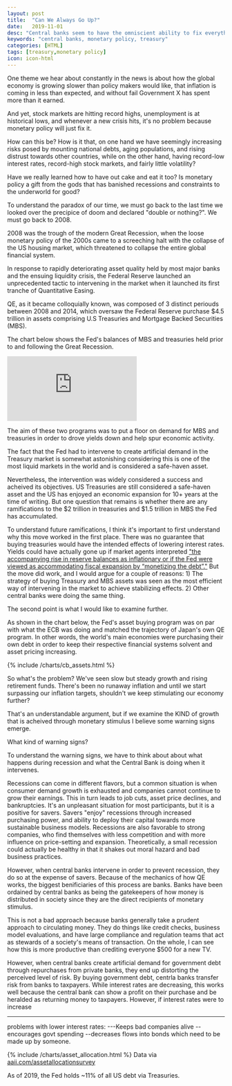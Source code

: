 ```yaml
---
layout: post
title:  "Can We Always Go Up?"
date:   2019-11-01
desc: "Central banks seem to have the omniscient ability to fix everything with seemingly no downside. Is this really true?"
keywords: "central banks, monetary policy, treasury"
categories: [HTML]
tags: [treasury,monetary policy]
icon: icon-html
---
```


One theme we hear about constantly in the news is about how the global economy is growing slower than policy makers would like, that inflation is coming in less than expected, and without fail Government X has spent more than it earned.

And yet, stock markets are hitting record highs, unemployment is at historical lows, and whenever a new crisis hits, it's no problem because monetary policy will just fix it.

How can this be? How is it that, on one hand we have seemingly increasing risks posed by mounting national debts, aging populations, and rising distrust towards other countries, while on the other hand, having record-low interest rates, record-high stock markets, and fairly little volatility?

Have we really learned how to have out cake and eat it too? Is monetary policy a gift from the gods that has banished recessions and constraints to the underworld for good?

To understand the paradox of our time, we must go back to the last time we looked over the precipice of doom and declared "double or nothing?". We must go back to 2008.

2008 was the trough of the modern Great Recession, when the loose monetary policy of the 2000s came to a screeching halt with the collapse of the US housing market, which threatened to collapse the entire global financial system.

In response to rapidly deteriorating asset quality held by most major banks and the ensuing liquidity crisis, the Federal Reserve launched an unprecedented tactic to intervening in the market when it launched its first tranche of Quantitative Easing.

QE, as it became colloquially known, was composed of 3 distinct periouds between 2008 and 2014, which oversaw the Federal Reserve purchase $4.5 trillion in assets comprising U.S Treasuries and Mortgage Backed Securities (MBS).

The chart below shows the Fed's balances of MBS and treasuries held prior to and following the Great Recession.

<div class="embed-container"><iframe src="https://fred.stlouisfed.org/graph/graph-landing.php?g=pp3z&width=600&height=400" scrolling="no" frameborder="0" style="overflow:hidden;" allowTransparency="true"></iframe></div><script src="https://fred.stlouisfed.org/graph/js/embed.js" type="text/javascript"></script>

The aim of these two programs was to put a floor on demand for MBS and treasuries in order to drove yields down and help spur economic activity.

The fact that the Fed had to intervene to create artificial demand in the Treasury market is somewhat astonishing considering this is one of the most liquid markets in the world and is considered a safe-haven asset.

Nevertheless, the intervention was widely considered a success and acheived its objectives. US Treasuries are still considered a safe-haven asset and the US has enjoyed an economic expansion for 10+ years at the time of writing. But one question that remains is whether there are any ramifications to the $2 trillion in treasuries and $1.5 trillion in MBS the Fed has accumulated.

To understand future ramifications, I think it's important to first understand why this move worked in the first place. There was no guarantee that buying treasuries would have the intended effects of lowering interest rates. Yields could have actually gone up if market agents interpreted ["the accompanying
rise in reserve balances as inflationary or if the Fed were viewed as accommodating fiscal
expansion by “monetizing the debt”."](https://www.federalreserve.gov/pubs/feds/2010/201052/201052pap.pdf)
But the move did work, and I would argue for a couple of reasons: 1) The strategy of buying Treasury and MBS assets was seen as the most efficient way of intervening in the market to achieve stabilizing effects. 2) Other central banks were doing the same thing.

The second point is what I would like to examine further.

As shown in the chart below, the Fed's asset buying program was on par with what the ECB was doing and matched the trajectory of Japan's own QE program. In other words, the world's main economies were purchasing their own debt in order to keep their respective financial systems solvent and asset pricing increasing.

{% include /charts/cb_assets.html %}

So what's the problem? We've seen slow but steady growth and rising retirement funds. There's been no runaway inflation and until we start surpassing our inflation targets, shouldn't we keep stimulating our economy further?

That's an understandable argument, but if we examine the KIND of growth that is acheived through monetary stimulus I believe some warning signs emerge.

What kind of warning signs?

To understand the warning signs, we have to think about about what happens during recession and what the Central Bank is doing when it intervenes.

Recessions can come in different flavors, but a common situation is when consumer demand growth is exhausted and companies cannot continue to grow their earnings. This in turn leads to job cuts, asset price declines, and bankruptcies. It's an unpleasant situation for most participants, but it is a positive for savers. Savers "enjoy" recessions through increased purchasing power, and ability to deploy their capital towards more sustainable business models. Recessions are also favorable to strong companies, who find themselves with less competition and with more influence on price-setting and expansion. Theoretically, a small recession could actually be healthy in that it shakes out moral hazard and bad business practices.

However, when central banks intervene in order to prevent recession, they do so at the expense of savers. Because of the mechanics of how QE works, the biggest benificiaries of this process are banks. Banks have been ordained by central banks as being the gatekeepers of how money is distributed in society since they are the direct recipients of monetary stimulus.

This is not a bad approach because banks generally take a prudent approach to circulating money. They do things like credit checks, business model evaluations, and have large compliance and regulation teams that act as stewards of a society's means of transaction. On the whole, I can see how this is more productive than crediting everyone $500 for a new TV.

However, when central banks create artificial demand for government debt through repurchases from private banks, they end up distorting the perceived level of risk. By buying government debt, centrla banks transfer risk from banks to taxpayers. While interest rates are decreasing, this works well because the central bank can show a profit on their purchase and be heralded as returning money to taxpayers. However, if interest rates were to increase  


******

problems with lower interest rates:
---Keeps bad companies alive
--encourages govt spending
--decreases flows into bonds which need to be made up by someone.






{% include /charts/asset_allocation.html %}
Data via [aaii.com/assetallocationsurvey](https://www.aaii.com/assetallocationsurvey)

As of 2019, the Fed holds ~11% of all US debt via Treasuries.
